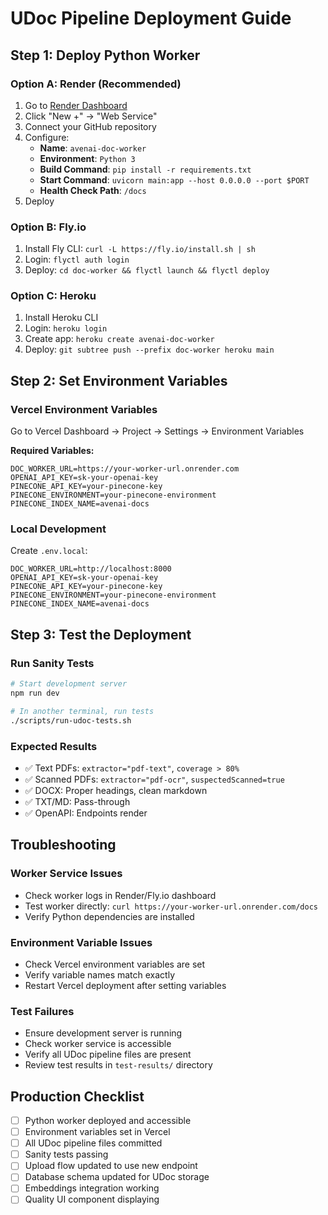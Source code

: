# UDoc Pipeline Deployment Guide

## Step 1: Deploy Python Worker

### Option A: Render (Recommended)
1. Go to [Render Dashboard](https://dashboard.render.com)
2. Click "New +" → "Web Service"
3. Connect your GitHub repository
4. Configure:
   - **Name**: `avenai-doc-worker`
   - **Environment**: `Python 3`
   - **Build Command**: `pip install -r requirements.txt`
   - **Start Command**: `uvicorn main:app --host 0.0.0.0 --port $PORT`
   - **Health Check Path**: `/docs`
5. Deploy

### Option B: Fly.io
1. Install Fly CLI: `curl -L https://fly.io/install.sh | sh`
2. Login: `flyctl auth login`
3. Deploy: `cd doc-worker && flyctl launch && flyctl deploy`

### Option C: Heroku
1. Install Heroku CLI
2. Login: `heroku login`
3. Create app: `heroku create avenai-doc-worker`
4. Deploy: `git subtree push --prefix doc-worker heroku main`

## Step 2: Set Environment Variables

### Vercel Environment Variables
Go to Vercel Dashboard → Project → Settings → Environment Variables

**Required Variables:**
```
DOC_WORKER_URL=https://your-worker-url.onrender.com
OPENAI_API_KEY=sk-your-openai-key
PINECONE_API_KEY=your-pinecone-key
PINECONE_ENVIRONMENT=your-pinecone-environment
PINECONE_INDEX_NAME=avenai-docs
```

### Local Development
Create `.env.local`:
```
DOC_WORKER_URL=http://localhost:8000
OPENAI_API_KEY=sk-your-openai-key
PINECONE_API_KEY=your-pinecone-key
PINECONE_ENVIRONMENT=your-pinecone-environment
PINECONE_INDEX_NAME=avenai-docs
```

## Step 3: Test the Deployment

### Run Sanity Tests
```bash
# Start development server
npm run dev

# In another terminal, run tests
./scripts/run-udoc-tests.sh
```

### Expected Results
- ✅ Text PDFs: `extractor="pdf-text"`, `coverage > 80%`
- ✅ Scanned PDFs: `extractor="pdf-ocr"`, `suspectedScanned=true`
- ✅ DOCX: Proper headings, clean markdown
- ✅ TXT/MD: Pass-through
- ✅ OpenAPI: Endpoints render

## Troubleshooting

### Worker Service Issues
- Check worker logs in Render/Fly.io dashboard
- Test worker directly: `curl https://your-worker-url.onrender.com/docs`
- Verify Python dependencies are installed

### Environment Variable Issues
- Check Vercel environment variables are set
- Verify variable names match exactly
- Restart Vercel deployment after setting variables

### Test Failures
- Ensure development server is running
- Check worker service is accessible
- Verify all UDoc pipeline files are present
- Review test results in `test-results/` directory

## Production Checklist

- [ ] Python worker deployed and accessible
- [ ] Environment variables set in Vercel
- [ ] All UDoc pipeline files committed
- [ ] Sanity tests passing
- [ ] Upload flow updated to use new endpoint
- [ ] Database schema updated for UDoc storage
- [ ] Embeddings integration working
- [ ] Quality UI component displaying
